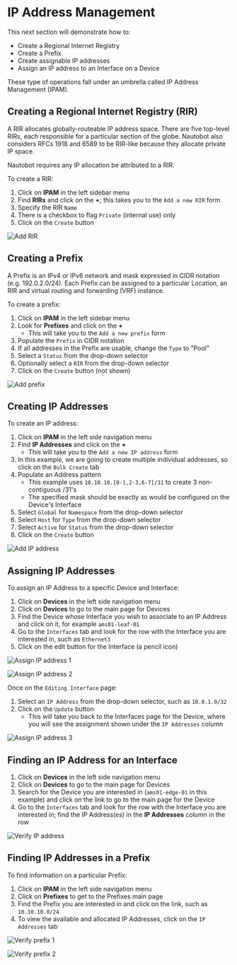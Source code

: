# IP Address Management

This next section will demonstrate how to:

* Create a Regional Internet Registry
* Create a Prefix
* Create assignable IP addresses
* Assign an IP address to an Interface on a Device

These type of operations fall under an umbrella called IP Address Management (IPAM).

## Creating a Regional Internet Registry (RIR)

A RIR allocates globally-routeable IP address space. There are five top-level RIRs, each responsible for a particular section of the globe.
Nautobot also considers RFCs 1918 and 6589 to be RIR-like because they allocate private IP space.

Nautobot requires any IP allocation be attributed to a RIR.

To create a RIR:

1. Click on **IPAM** in the left sidebar menu
2. Find **RIRs** and click on the **+**; this takes you to the `Add a new RIR` form
3. Specify the RIR `Name`
4. There is a checkbox to flag `Private` (internal use) only
5. Click on the `Create` button

![Add RIR](../images/getting-started-nautobot-ui/27-add-rir.png)

## Creating a Prefix

A Prefix is an IPv4 or IPv6 network and mask expressed in CIDR notation (e.g. 192.0.2.0/24).
Each Prefix can be assigned to a particular Location, an RIR and virtual routing and forwarding (VRF) instance.

To create a prefix:

1. Click on **IPAM** in the left sidebar menu
2. Look for **Prefixes** and click on the **+**
    * This will take you to the `Add a new prefix` form
3. Populate the `Prefix` in CIDR notation
4. If all addresses in the Prefix are usable, change the `Type` to "Pool"
5. Select a `Status` from the drop-down selector
6. Optionally select a `RIR` from the drop-down selector
7. Click on the `Create` button (not shown)

![Add prefix](../images/getting-started-nautobot-ui/30-add-prefix.png)

## Creating IP Addresses

To create an IP address:

1. Click on **IPAM** in the left side navigation menu
2. Find **IP Addresses** and click on the **+**
    * This will take you to the `Add a new IP address` form
3. In this example, we are going to create multiple individual addresses, so click on the `Bulk Create` tab
4. Populate an Address pattern
    * This example uses `10.10.10.[0-1,2-3,6-7]/31` to create 3 non-contiguous /31's
    * The specified mask should be exactly as would be configured on the Device's Interface
5. Select `Global` for `Namespace` from the drop-down selector
6. Select `Host` for `Type` from the drop-down selector
7. Select `Active` for `Status` from the drop-down selector
8. Click on the `Create` button

![Add IP address](../images/getting-started-nautobot-ui/32-add-ip-addr.png)

## Assigning IP Addresses

To assign an IP Address to a specific Device and Interface:

1. Click on **Devices** in the left side navigation menu
2. Click on **Devices** to go to the main page for Devices
3. Find the Device whose Interface you wish to associate to an IP Address and click on it, for example `ams01-leaf-01`
4. Go to the `Interfaces` tab and look for the row with the Interface you are interested in, such as `Ethernet3`
5. Click on the edit button for the Interface (a pencil icon)

![Assign IP address 1](../images/getting-started-nautobot-ui/33-assign-address.png)

![Assign IP address 2](../images/getting-started-nautobot-ui/34-assign-address-2.png)

Once on the `Editing Interface` page:

1. Select an `IP Address` from the drop-down selector, such as `10.0.1.0/32`
2. Click on the `Update` button
    * This will take you back to the Interfaces page for the Device, where you will see the assignment shown under the `IP Addresses` column

![Assign IP address 3](../images/getting-started-nautobot-ui/35-assign-address-3.png)

## Finding an IP Address for an Interface

1. Click on **Devices** in the left side navigation menu
2. Click on **Devices** to go to the main page for Devices
3. Search for the Device you are interested in (`ams01-edge-01` in this example) and click on the link to go to the main page for the Device
4. Go to the `Interfaces` tab and look for the row with the Interface you are interested in; find the IP Address(es) in the **IP Addresses** column in the row

![Verify IP address](../images/getting-started-nautobot-ui/36-verify-address.png)

## Finding IP Addresses in a Prefix

To find information on a particular Prefix:

1. Click on **IPAM** in the left side navigation menu
2. Click on **Prefixes** to get to the Prefixes main page
3. Find the Prefix you are interested in and click on the link, such as `10.10.10.0/24`
4. To view the available and allocated IP Addresses, click on the `IP Addresses` tab

![Verify prefix 1](../images/getting-started-nautobot-ui/37-verify-prefix.png)

![Verify prefix 2](../images/getting-started-nautobot-ui/38-verify-prefix2.png)
